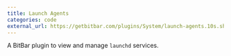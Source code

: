 ```yaml
---
title: Launch Agents
categories: code
external_url: https://getbitbar.com/plugins/System/launch-agents.10s.sh
---
```


A BitBar plugin to view and manage `launchd` services.
